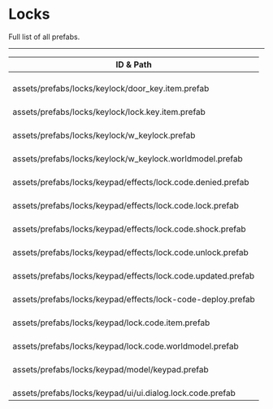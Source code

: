 # Locks
Full list of all <Badge type="warning" text="14"/> prefabs.

---
| ID & Path |
| --- |
| <Badge type="tip" text="2493322297"/> <br> assets/prefabs/locks/keylock/door_key.item.prefab |
| <Badge type="tip" text="1652415451"/> <br> assets/prefabs/locks/keylock/lock.key.item.prefab |
| <Badge type="tip" text="244995273"/> <br> assets/prefabs/locks/keylock/w_keylock.prefab |
| <Badge type="tip" text="3335730934"/> <br> assets/prefabs/locks/keylock/w_keylock.worldmodel.prefab |
| <Badge type="tip" text="4112119478"/> <br> assets/prefabs/locks/keypad/effects/lock.code.denied.prefab |
| <Badge type="tip" text="242195671"/> <br> assets/prefabs/locks/keypad/effects/lock.code.lock.prefab |
| <Badge type="tip" text="821899790"/> <br> assets/prefabs/locks/keypad/effects/lock.code.shock.prefab |
| <Badge type="tip" text="996087289"/> <br> assets/prefabs/locks/keypad/effects/lock.code.unlock.prefab |
| <Badge type="tip" text="4109975300"/> <br> assets/prefabs/locks/keypad/effects/lock.code.updated.prefab |
| <Badge type="tip" text="1538559707"/> <br> assets/prefabs/locks/keypad/effects/lock-code-deploy.prefab |
| <Badge type="tip" text="1229751104"/> <br> assets/prefabs/locks/keypad/lock.code.item.prefab |
| <Badge type="tip" text="982207495"/> <br> assets/prefabs/locks/keypad/lock.code.worldmodel.prefab |
| <Badge type="tip" text="639614811"/> <br> assets/prefabs/locks/keypad/model/keypad.prefab |
| <Badge type="tip" text="189841836"/> <br> assets/prefabs/locks/keypad/ui/ui.dialog.lock.code.prefab |
